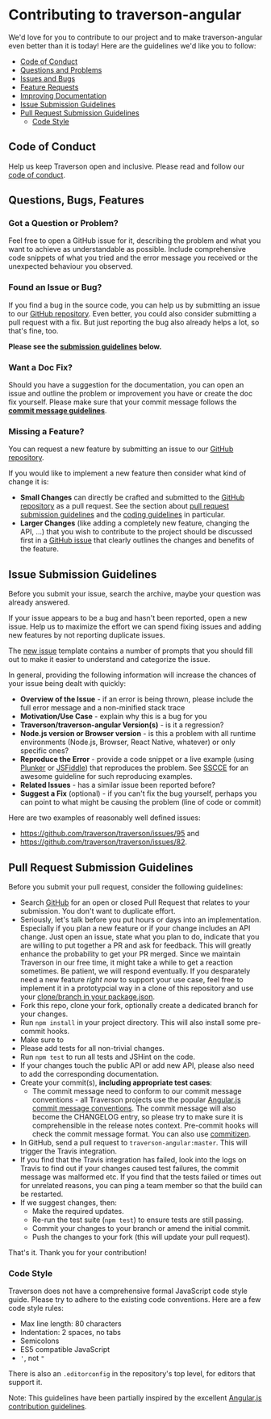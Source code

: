# Contributing to traverson-angular

We'd love for you to contribute to our project and to make traverson-angular even better than it is today! Here are the guidelines we'd like you to follow:

* [Code of Conduct](#coc)
* [Questions and Problems](#question)
* [Issues and Bugs](#issue)
* [Feature Requests](#feature)
* [Improving Documentation](#docs)
* [Issue Submission Guidelines](#submit)
* [Pull Request Submission Guidelines](#submit-pr)
    * [Code Style](#code-style)


## <a name="coc"></a> Code of Conduct

Help us keep Traverson open and inclusive. Please read and follow our [code of conduct][coc].

## <a name="requests"></a> Questions, Bugs, Features

### <a name="question"></a> Got a Question or Problem?

Feel free to open a GitHub issue for it, describing the problem and what you want to achieve as understandable as possible. Include comprehensive code snippets of what you tried and the error message you received or the unexpected behaviour you observed.

### <a name="issue"></a> Found an Issue or Bug?

If you find a bug in the source code, you can help us by submitting an issue to our [GitHub repository][github]. Even better, you could also consider submitting a pull request with a fix. But just reporting the bug also already helps a lot, so that's fine, too.

**Please see the [submission guidelines](#submit) below.**

### <a name="docs"></a> Want a Doc Fix?

Should you have a suggestion for the documentation, you can open an issue and outline the problem or improvement you have or create the doc fix yourself. Please make sure that your commit message follows the **[commit message guidelines](#commits)**.

### <a name="feature"></a> Missing a Feature?

You can request a new feature by submitting an issue to our [GitHub repository][github-issues].

If you would like to implement a new feature then consider what kind of change it is:

* **Small Changes** can directly be crafted and submitted to the [GitHub repository][github] as a pull request. See the section about [pull request submission guidelines](#submit-pr) and the [coding guidelines](#coding-guidelines) in particular.
* **Larger Changes** (like adding a completely new feature, changing the API, ...) that you wish to contribute to the project should be discussed first in a [GitHub issue][github-issues] that clearly outlines the changes and benefits of the feature.

## <a name="submit"></a> Issue Submission Guidelines

Before you submit your issue, search the archive, maybe your question was already answered.

If your issue appears to be a bug and hasn't been reported, open a new issue. Help us to maximize the effort we can spend fixing issues and adding new features by not reporting duplicate issues.

The [new issue][github-new-issue] template contains a number of prompts that you should fill out to make it easier to understand and categorize the issue.

In general, providing the following information will increase the chances of your issue being dealt with quickly:

* **Overview of the Issue** - if an error is being thrown, please include the full error message and a non-minified stack trace
* **Motivation/Use Case** - explain why this is a bug for you
* **Traverson/traverson-angular Version(s)** - is it a regression?
* **Node.js version or Browser version** - is this a problem with all runtime environments (Node.js, Browser, React Native, whatever) or only specific ones?
* **Reproduce the Error** - provide a code snippet or a live example (using [Plunker][plunker] or [JSFiddle][jsfiddle]) that reproduces the problem. See [SSCCE][sscce] for an awesome guideline for such reproducing examples.
* **Related Issues** - has a similar issue been reported before?
* **Suggest a Fix** (optional) - if you can't fix the bug yourself, perhaps you can point to what might be causing the problem (line of code or commit)

Here are two examples of reasonably well defined issues:
- https://github.com/traverson/traverson/issues/95 and
- https://github.com/traverson/traverson/issues/82.

## <a name="submit-pr"></a> Pull Request Submission Guidelines

Before you submit your pull request, consider the following guidelines:

* Search [GitHub][pull-requests] for an open or closed Pull Request that relates to your submission. You don't want to duplicate effort.
* Seriously, let's talk before you put hours or days into an implementation. Especially if you plan a new feature or if your change includes an API change. Just open an issue, state what you plan to do, indicate that you are willing to put together a PR and ask for feedback. This will greatly enhance the probability to get your PR merged. Since we maintain Traverson in our free time, it might take a while to get a reaction sometimes. Be patient, we will respond eventually. If you desparately need a new feature *right now* to support your use case, feel free to implement it in a prototypcial way in a clone of this repository and use your [clone/branch in your package.json][npm-github-urls].
* Fork this repo, clone your fork, optionally create a dedicated branch for your changes.
* Run `npm install` in your project directory. This will also install some pre-commit hooks.
* Make sure to
* Please add tests for all non-trivial changes.
* Run `npm test` to run all tests and JSHint on the code.
* If your changes touch the public API or add new API, please also need to add the corresponding documentation.
* Create your commit(s), **including appropriate test cases**:
    * <a name="commits"></a> The commit message need to conform to our commit message conventions - all Traverson projects use the popular [Angular.js commit message conventions][angular-commit]. The commit message will also become the CHANGELOG entry, so please try to make sure it is comprehensible in the release notes context. Pre-commit hooks will check the commit message format. You can also use [commitizen][commitizen].
* In GitHub, send a pull request to `traverson-angular:master`. This will trigger the Travis integration.
* If you find that the Travis integration has failed, look into the logs on Travis to find out if your changes caused test failures, the commit message was malformed etc. If you find that the tests failed or times out for unrelated reasons, you can ping a team member so that the build can be restarted.
* If we suggest changes, then:
    * Make the required updates.
    * Re-run the test suite (`npm test`) to ensure tests are still passing.
    * Commit your changes to your branch or amend the initial commit.
    * Push the changes to your fork (this will update your pull request).

That's it. Thank you for your contribution!

### <a name="code-style"></a> Code Style

Traverson does not have a comprehensive formal JavaScript code style guide. Please try to adhere to the existing code conventions.  Here are a few code style rules:

* Max line length: 80 characters
* Indentation: 2 spaces, no tabs
* Semicolons
* ES5 compatible JavaScript
* `'`, not `"`

There is also an `.editorconfig` in the repository's top level, for editors that support it.




Note: This guidelines have been partially inspired by the excellent [Angular.js contribution guidelines][angular-contrib-guide].

[angular-commit]: https://github.com/angular/angular.js/blob/master/DEVELOPERS.md#commits
[angular-contrib-guide]: https://github.com/angular/angular.js/blob/master/CONTRIBUTING.md
[coc]: https://github.com/traverson/traverson-angular/blob/master/CODE_OF_CONDUCT.md
[commitizen]: https://github.com/commitizen/cz-cli
[github-issues]: https://github.com/traverson/traverson-angular/issues
[github-new-issue]: https://github.com/traverson/traverson-angular/issues/new/choose
[github]: https://github.com/traverson/traverson-angular
[jsfiddle]: http://jsfiddle.net/
[plunker]: http://plnkr.co/edit
[pull-requests]: https://github.com/traverson/traverson-angular/pulls
[sscce]: http://sscce.org
[npm-github-urls]: https://docs.npmjs.com/files/package.json#github-urls

